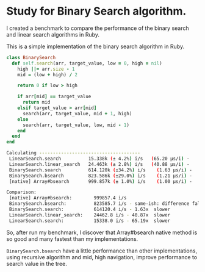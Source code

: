 # Study for Binary Search algorithm.

I created a benchmark to compare the performance of the binary search and linear search algorithms in Ruby.

This is a simple implementation of the binary search algorithm in Ruby.

```rb
class BinarySearch
  def self.search(arr, target_value, low = 0, high = nil)
    high ||= arr.size - 1
    mid = (low + high) / 2

    return 0 if low > high

    if arr[mid] == target_value
      return mid
    elsif target_value > arr[mid]
      search(arr, target_value, mid + 1, high)
    else
      search(arr, target_value, low, mid - 1)
    end
  end
end
```

```bash
Calculating -------------------------------------
 LinearSearch.search          15.338k (± 4.2%) i/s   (65.20 μs/i) -     15.221k in   0.997098s
 LinearSearch.linear_search   24.463k (± 2.8%) i/s   (40.88 μs/i) -     24.320k in   0.995080s
 BinarySearch.search          614.120k (±34.2%) i/s    (1.63 μs/i) -    509.488k in   0.903576s
 BinarySearch.bsearch         823.586k (±29.0%) i/s    (1.21 μs/i) -    646.574k in   0.875338s
 [native] Array#bsearch       999.857k (± 1.0%) i/s    (1.00 μs/i) -    814.751k in   0.815340s

Comparison:
 [native] Array#bsearch:        999857.4 i/s
 BinarySearch.bsearch:          823585.7 i/s - same-ish: difference falls...
 BinarySearch.search:           614120.4 i/s - 1.63x  slower
 LinearSearch.linear_search:    24462.8 i/s - 40.87x  slower
 LinearSearch.search:           15338.0 i/s - 65.19x  slower
```

So, after run my benchmark, I discover that Array#bsearch native method is so good and many fastest than my implementations.

`BinarySearch.bsearch` have a little performance than other implementations, using recursive algorithm and mid, high navigation, improve performance to search value in the tree.